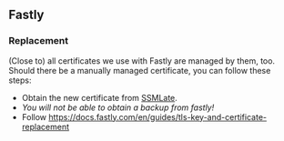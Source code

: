 ## Fastly

### Replacement

(Close to) all certificates we use with Fastly are managed by them, too.
Should there be a manually managed certificate, you can follow these steps:

- Obtain the new certificate from [SSMLate](https://sslmate.com/console/orders/).
- *You will not be able to obtain a backup from fastly!*
- Follow https://docs.fastly.com/en/guides/tls-key-and-certificate-replacement
